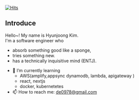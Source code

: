 [![Hits](https://hits.seeyoufarm.com/api/count/incr/badge.svg?url=https%3A%2F%2Fgithub.com%2Fhayagou&count_bg=%2379C83D&title_bg=%23555555&icon=&icon_color=%23E7E7E7&title=hits&edge_flat=true)](https://hits.seeyoufarm.com)

## Introduce
Hello~! My name is Hyunjoong Kim.  
I'm a software engineer who
* absorb something good like a sponge,
* tries something new.
* has a technically inquisitive mind (ENTJ).

- 🌱 I’m currently learning
  - AWS(amplify,appsync dynamodb, lambda, apigateway )
  - react, nextjs
  - docker, kubernetetes
- 📫 How to reach me: de0978@gmail.com

<!--
**dev-thug/dev-thug** is a ✨ _special_ ✨ repository because its `README.md` (this file) appears on your GitHub profile.

Here are some ideas to get you started:

- 🔭 I’m currently working on ...
- 🌱 I’m currently learning amplify and react
- 👯 I’m looking to collaborate on ...
- 🤔 I’m looking for help with ...
- 💬 Ask me about ...
- 📫 How to reach me: de0978@gmail.com
- 😄 Pronouns: ...
- ⚡ Fun fact: ...
-->
